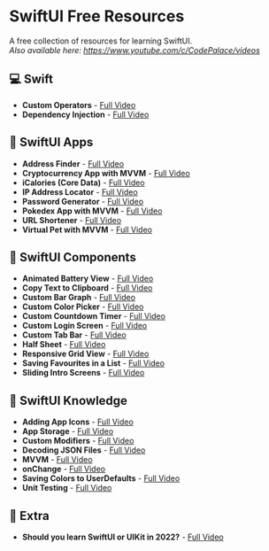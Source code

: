 # SwiftUI Free Resources
A free collection of resources for learning SwiftUI. \
*Also available here: https://www.youtube.com/c/CodePalace/videos*

## 💻 Swift
- **Custom Operators** - [Full Video](https://youtu.be/WDF9_DrnfXY)
- **Dependency Injection** - [Full Video](https://youtu.be/Z3_59O3PBnU)

## 📱 SwiftUI Apps
- **Address Finder** - [Full Video](https://youtu.be/dJ6f2o92tKg)
- **Cryptocurrency App with MVVM** - [Full Video](https://youtu.be/OPTzgeIKMgU)
- **iCalories (Core Data)** - [Full Video](https://youtu.be/O0FSDNOXCl0)
- **IP Address Locator** - [Full Video](https://youtu.be/rKREkU4v3Ao)
- **Password Generator** - [Full Video](https://youtu.be/YdAOtgV0X9o)
- **Pokedex App with MVVM** - [Full Video](https://youtu.be/wwOOwhsPKpU)
- **URL Shortener** - [Full Video](https://youtu.be/3MzROHe3gf4)
- **Virtual Pet with MVVM** - [Full Video](https://youtu.be/e7u9ZSCtLws)

## 🔨 SwiftUI Components
- **Animated Battery View** - [Full Video](https://youtu.be/Y4vMh5QMXKs)
- **Copy Text to Clipboard** - [Full Video](https://youtu.be/NehELQmkU_M)
- **Custom Bar Graph** - [Full Video](https://youtu.be/OugWK0U9uqE)
- **Custom Color Picker** - [Full Video](https://youtu.be/BU-FtY5-RTM)
- **Custom Countdown Timer** - [Full Video](https://youtu.be/NAsQCNpodPI)
- **Custom Login Screen** - [Full Video](https://youtu.be/BU-FtY5-RTM)
- **Custom Tab Bar**  - [Full Video](https://youtu.be/vzQDKYIKEb8)
- **Half Sheet** - [Full Video](https://youtu.be/JuN0_gpTNWY)
- **Responsive Grid View** - [Full Video](https://youtu.be/e7u9ZSCtLws)
- **Saving Favourites in a List** - [Full Video](https://youtu.be/_lPU9SrBpRI)
- **Sliding Intro Screens** - [Full Video](https://youtu.be/OPTzgeIKMgU)

## 📖 SwiftUI Knowledge
- **Adding App Icons** - [Full Video](https://youtu.be/8HXiXg65QLI)
- **App Storage** - [Full Video](https://youtu.be/OLyGYcSw9Bs)
- **Custom Modifiers** - [Full Video](https://youtu.be/C7G51_Bx7mc)
- **Decoding JSON Files** - [Full Video](https://youtu.be/J06P6AMKo5Q)
- **MVVM** - [Full Video](https://youtu.be/H5wmKjfsz68)
- **onChange** - [Full Video](https://youtu.be/w3GifXVPSD4)
- **Saving Colors to UserDefaults** - [Full Video](https://youtu.be/UAXVZUVGU98)
- **Unit Testing** - [Full Video](https://youtu.be/vfCm6zCHv44)

## 🎁 Extra
- **Should you learn SwiftUI or UIKit in 2022?** - [Full Video](https://youtu.be/j5DewdnJhZQ)
